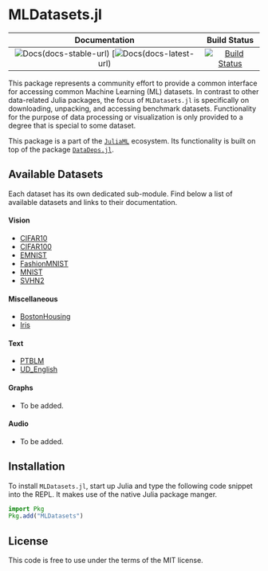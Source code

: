 # MLDatasets.jl

| **Documentation** | **Build Status**  |
|:------------------:|:-----------------:|
| ![Docs][docs-stable-img](docs-stable-url) [![Docs][docs-latest-img](docs-latest-url) |  [![Build Status](https://github.com/JuliaML/MLDatasets.jl/workflows/Unit%20test/badge.svg)](https://github.com/JuliaML/MLDatasets.jl/actions)|

[docs-stable-img]: https://img.shields.io/badge/docs-stable-blue.svg
[docs-latest-img]: https://img.shields.io/badge/docs-latest-blue.svg
[docs-stable-url]: https://JuliaML.github.io/MLDatasets.jl/stable
[docs-latest-url]: https://JuliaML.github.io/MLDatasets.jl/latest

This package represents a community effort to provide a common interface for accessing common Machine Learning (ML) datasets. 
In contrast to other data-related Julia packages, the focus of `MLDatasets.jl` is specifically on downloading, unpacking, and accessing benchmark datasets. 
Functionality for the purpose of data processing or visualization is only provided to a degree that is special to some dataset.

This package is a part of the
[`JuliaML`](https://github.com/JuliaML) ecosystem. 
Its functionality is built on top of the package
[`DataDeps.jl`](https://github.com/oxinabox/DataDeps.jl).


## Available Datasets

Each dataset has its own dedicated sub-module. 
Find below a list of available datasets and links to their documentation.

#### Vision
  - [CIFAR10](https://juliaml.github.io/MLDatasets.jl/latest/datasets/CIFAR100/)
  - [CIFAR100](https://juliaml.github.io/MLDatasets.jl/latest/datasets/CIFAR100/)
  - [EMNIST](https://juliaml.github.io/MLDatasets.jl/latest/datasets/EMNIST/)
  - [FashionMNIST](https://juliaml.github.io/MLDatasets.jl/latest/datasets/FashionMNIST/)
  - [MNIST](https://juliaml.github.io/MLDatasets.jl/latest/datasets/MNIST/)
  - [SVHN2](https://juliaml.github.io/MLDatasets.jl/latest/datasets/SVHN2/)


#### Miscellaneous
  - [BostonHousing](https://juliaml.github.io/MLDatasets.jl/latest/datasets/BostonHousing/)
  - [Iris](https://juliaml.github.io/MLDatasets.jl/latest/datasets/Iris/)


#### Text
  - [PTBLM](https://juliaml.github.io/MLDatasets.jl/latest/datasets/PTBLM/)
  - [UD_English](https://juliaml.github.io/MLDatasets.jl/latest/datasets/UD_English/)

#### Graphs
  - To be added.

#### Audio
  - To be added.


## Installation

To install `MLDatasets.jl`, start up Julia and type the following code snippet into the REPL. 
It makes use of the native Julia
package manger.

```julia
import Pkg
Pkg.add("MLDatasets")
```

## License

This code is free to use under the terms of the MIT license.
